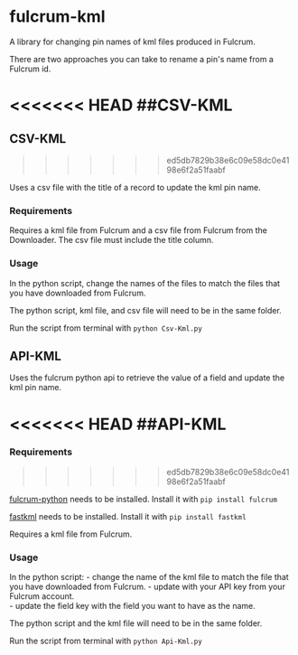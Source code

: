 # fulcrum-kml

A library for changing pin names of kml files produced in Fulcrum. 

There are two approaches you can take to rename a pin's name from a Fulcrum id.  

<<<<<<< HEAD
##CSV-KML
=======
## CSV-KML
>>>>>>> ed5db7829b38e6c09e58dc0e4198e6f2a51faabf

Uses a csv file with the title of a record to update the kml pin name.  

### Requirements

Requires a kml file from Fulcrum and a csv file from Fulcrum from the Downloader.
The csv file must include the title column.  

### Usage

In the python script, change the names of the files to match the files that you have downloaded from Fulcrum.  

The python script, kml file, and csv file will need to be in the same folder.  

Run the script from terminal with `python Csv-Kml.py`


## API-KML

Uses the fulcrum python api to retrieve the value of a field and update the kml pin name. 

<<<<<<< HEAD
##API-KML
=======
### Requirements
>>>>>>> ed5db7829b38e6c09e58dc0e4198e6f2a51faabf

[fulcrum-python](https://github.com/fulcrumapp/fulcrum-python) needs to be installed.  Install it with `pip install fulcrum`

[fastkml](https://fastkml.readthedocs.io/en/latest/installing.html) needs to be installed. Install it with `pip install fastkml`

Requires a kml file from Fulcrum.  

### Usage

In the python script:
    - change the name of the kml file to match the file that you have downloaded from Fulcrum.
    - update with your API key from your Fulcrum account.  
    - update the field key with the field you want to have as the name.  

The python script and the kml file will need to be in the same folder.

Run the script from terminal with `python Api-Kml.py`

 


